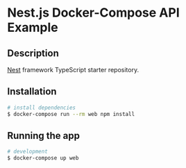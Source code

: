 # Nest.js Docker-Compose API Example

## Description

[Nest](https://github.com/nestjs/nest) framework TypeScript starter repository.

## Installation

```bash
# install dependencies
$ docker-compose run --rm web npm install
```

## Running the app

```bash
# development
$ docker-compose up web
```
